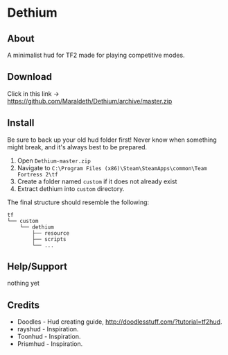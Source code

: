 Dethium
=======


About
-------

A minimalist hud for TF2 made for playing competitive modes.

Download
--------

Click in this link -> https://github.com/Maraldeth/Dethium/archive/master.zip

Install
--------

Be sure to back up your old hud folder first! Never know when something might break, and it's always best to be prepared.

1. Open `Dethium-master.zip`
2. Navigate to `C:\Program Files (x86)\Steam\SteamApps\common\Team Fortress 2\tf`
3. Create a folder named `custom` if it does not already exist
4. Extract dethium into `custom` directory.

The final structure should resemble the following:
```
tf
└── custom
    └── dethium
        ├── resource
        ├── scripts
        └── ...
```



Help/Support
--------

nothing yet

Credits
--------


* Doodles   - Hud creating guide, http://doodlesstuff.com/?tutorial=tf2hud. 
* rayshud   - Inspiration.
* Toonhud   - Inspiration.
* Prismhud  - Inspiration.




